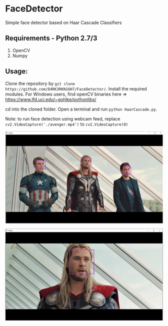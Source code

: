 # FaceDetector
Simple face detector based on Haar Cascade Classifiers

## Requirements - Python 2.7/3
  1. OpenCV
  2. Numpy

## Usage:
Clone the repository by `git clone https://github.com/D4RK3RKN16H7/FaceDetector/`.
Install the required modules.
For Windows users, find openCV binaries here => https://www.lfd.uci.edu/~gohlke/pythonlibs/ 

cd into the cloned folder. Open a terminal and run `python HaarCascade.py`. 

Note: to run face detection using webcam feed, replace `cv2.VideoCapture('./avenger.mp4')` to  `cv2.VideoCapture(0)`

![alt text][logo1]

![alt text][logo2]

[logo1]: https://raw.githubusercontent.com/D4RK3RKN16H7/FaceDetector/master/results/1.png
[logo2]: https://raw.githubusercontent.com/D4RK3RKN16H7/FaceDetector/master/results/2.png
